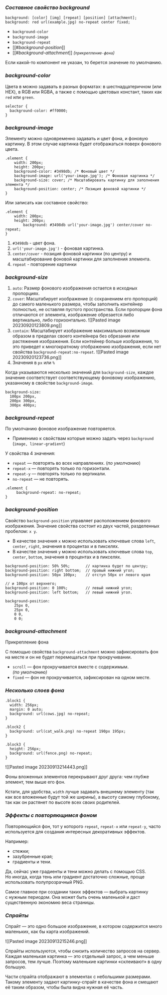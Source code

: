 ### _Составное свойство background_

```
background: [color] [img] [repeat] [position] [attachment];
background: red url(example.jpg) no-repeat center fixed;
```

- `background-color` 
- `background-image` 
- `background-repeat` 
- [[#_background-position_]]
- [[#_background-attachment_]] _(`прикрепление-фона`)_

Если какой-то компонент не указан, то берется значение по умолчанию.

### _background-color_

Цвета в можно задавать в разных форматах: в шестнадцатеричном (или HEX), в RGB или RGBA, а также с помощью цветовых констант, таких как `red` или `green`.

```
selector {
  background-color: #ff0000;
}
```

### _background-image_

Элементу можно одновременно задавать и цвет фона, и фоновую картинку. В этом случае картинка будет отображаться поверх фонового цвета.

```
.element {
    width: 200px;
    height: 200px;
    background-color: #3498db; /* Фоновый цвет */
    background-image: url('your-image.jpg'); /* Фоновая картинка */
    background-size: cover; /* Масштабировать картинку для заполнения элемента */
    background-position: center; /* Позиция фоновой картинки */
}
```

Или записать как составное свойство:

```
.element {
    width: 200px;
    height: 200px;
		background: #3498db url('your-image.jpg') center/cover no-repeat;
}
```

1. `#3498db` - цвет фона.
2. `url('your-image.jpg')` - фоновая картинка.
3. `center/cover` - позиция фоновой картинки (по центру) и масштабирование фоновой картинки для заполнения элемента.
4. `repeat` - повторение картинки

### _background-size_

1. `auto`: Размер фонового изображения остается в исходных пропорциях.
2. `cover`: Масштабирует изображение (с сохранением его пропорций) до самого маленького размера, чтобы заполнить контейнер полностью, не оставляя пустого пространства. 
   Если пропорции фона отличаются от элемента, изображение обрезается либо вертикально, либо горизонтально.
   ![[Pasted image 20230920123809.png]]
3. `contain`: Масштабирует изображение максимально возможным образом в пределах своего контейнера без обрезания или растяжения изображения. 
   Если контейнер больше изображения, то это приведет к многократному отображению изображения, если нет свойства `background-repeat:no-repeat`.
   ![[Pasted image 20230920123736.png]]
4. Значения в `px` или `%`

Когда указываются несколько значений для `background-size`, каждое значение соответствует соответствующему фоновому изображению, указанному в свойстве `background-image`.

```
background-size:
  100px 200px,
  200px 300px,
  300px 400px;
```

### _background-repeat_

По умолчанию фоновое изображение повторяется. 
- Применимо к свойствам которые можно задать через `background` (`image, linear-gradient`)

У свойства 4 значения:

- `repeat` — повторять во всех направлениях. (_по умолчанию_)
- `repeat-x` — повторять только по горизонтали.
- `repeat-y` — повторять только по вертикали.
- `no-repeat` — не повторять.

```
.element {
	 background-repeat: no-repeat;
}
```

### _background-position_

Свойство `background-position` управляет расположением фонового изображения. Значение свойства состоит из двух частей, разделенных пробелом: `x y`. 

- В качестве значения `x` можно использовать ключевые слова `left`, `center`, `right`, значения в процентах и в пикселях.
- В качестве значения `y` можно использовать ключевые слова `top`, `center`, `bottom`, значения в процентах и в пикселях.

```
background-position: 50% 50%;       // картинка будет по центру;
background-position: right bottom;  // правый нижний угол;
background-position: 50px 100px;    // отступ 50px от левого края
																		// и 100px от верхнего;
background-position: 0 100%;        // левый нижний угол;
background-position: left bottom;   // левый нижний угол.
```

```
background-position:
    25px 0,
    25px 0,
    0 0,
    0 0;
```

### _background-attachment_

Прикрепление фона

С помощью свойства `background-attachment` можно зафиксировать фон на месте и он не будет перемещаться при прокручивании.

- `scroll` — фон прокручивается вместе с содержимым. _(по умолчанию)_
- `fixed` — фон не прокручивается, зафиксирован на одном месте.

### _Несколько слоев фона_

```
.block1 {
  width: 256px;
  margin: 0 auto;
  background: url(cows.jpg) no-repeat;
}

.block2 {
  background: url(cat_walk.png) no-repeat 190px 195px;
}

.block3 {
  height: 256px;
  background: url(fence.png) no-repeat;
}
```

![[Pasted image 20230913214443.png]]

Фоны вложенных элементов перекрывают друг друга: чем глубже элемент, тем выше его фон.

Кстати, для удобства, `width` лучше задавать внешнему элементу (так как все вложенные будут той же ширины), а высоту самому глубокому, так как он растянет по высоте всех своих родителей.

### _Эффекты с повторяющимся фоном_

Повторяющийся фон, тот у которого `repeat`, `repeat-x` или `repeat-y`, часто используется для создания интересных декоративных эффектов.

Например:

- стежки;
- зазубренные края;
- градиенты и тени.

Да, сейчас уже градиенты и тени можно делать с помощью CSS. Но иногда, когда тень или градиент достаточно сложные, проще использовать полупрозрачный PNG.

Самое главное при создании таких эффектов — выбрать картинку с нужным периодом. Она может быть очень маленькой и даст существенную экономию веса страницы.

### _Спрайты_

Спрайт — это одно большое изображение, в котором содержится много маленьких, как бы карта изображений.

![[Pasted image 20230913215246.png]]

Спрайты используются, чтобы снизить количество запросов на сервер. Каждая маленькая картинка — это отдельный запрос, а чем меньше запросов, тем лучше. Поэтому маленькие картинки «склеивают» в одну большую.

Части спрайта отображают в элементах с небольшими размерами. Такому элементу задают картинку-спрайт в качестве фона и смещают её таким образом, чтобы была видна нужная её часть.
